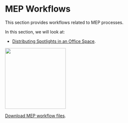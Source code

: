 # MEP Workflows

This section provides workflows related to MEP processes.

In this section, we will look at: 

* [Distributing Spotlights in an Office Space](04-03-01_distributing-lights-in-an-office-space.md).

<img src="../../.gitbook/assets/workflows3.png" style="width:200px;"/>

[Download MEP workflow files](https://github.com/DynamoDS/RefineryPrimer/releases/download/samples-v1/04-03-01_Distributing-lights.zip).

